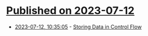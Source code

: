 # [Published on 2023-07-12](index.md)

* [2023-07-12, 10:35:05](https://lobste.rs/s/3vhjui/storing_data_control_flow) - [Storing Data in Control Flow](https://research.swtch.com/pcdata)
